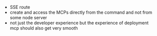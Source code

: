 

- SSE route
- create and access the MCPs directly from the command and not from some node server
- not just the developer experience but the experience of deployment mcp should also get very smooth